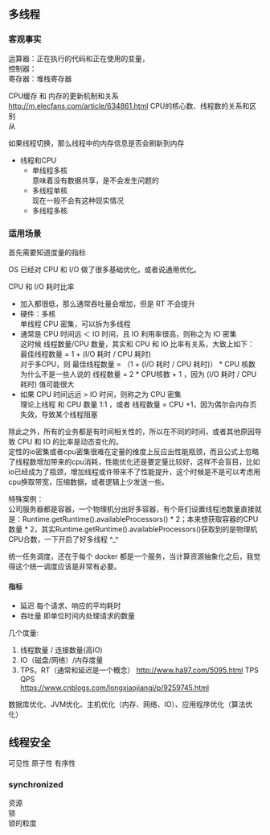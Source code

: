 ## 多线程

### 客观事实

运算器：正在执行的代码和正在使用的变量，  
控制器：  
寄存器：堆栈寄存器  

CPU缓存 和 内存的更新机制和关系  
http://m.elecfans.com/article/634861.html  CPU的核心数、线程数的关系和区别  
从

如果线程切换，那么线程中的内存信息是否会刷新到内存 

- 线程和CPU  
  - 单线程多核  
    意味着没有数据共享，是不会发生问题的  
  - 多线程单核  
    现在一般不会有这种现实情况  
  - 多线程多核  

### 适用场景

首先需要知道度量的指标

OS 已经对 CPU 和 I/O 做了很多基础优化，或者说通用优化。  

CPU 和 I/O 耗时比率  
- 加入都很低，那么通常吞吐量会增加，但是 RT 不会提升
- 硬件：多核  
  单线程 CPU 密集，可以拆为多线程
- 通常是 CPU 时间远 ＜ IO 时间，且 IO 利用率很高，则称之为 IO 密集  
  这时候 线程数量/CPU 数量，其实和 CPU 和 IO 比率有关系，大致上如下：  
  最佳线程数量 = 1 + (I/O 耗时 / CPU 耗时)  
  对于多CPU，则 
  最佳线程数量 = （1 + (I/O 耗时 / CPU 耗时)） * CPU 核数  
  为什么不是一些人说的 线程数量 = 2 * CPU核数 + 1 ，因为 (I/O 耗时 / CPU 耗时) 值可能很大  
- 如果 CPU 时间远远 > IO 时间，则称之为 CPU 密集  
  理论上线程 和 CPU 数量 1:1 ，或者 线程数量 = CPU +1，因为偶尔会内存页失效，导致某个线程阻塞

除此之外，所有的业务都是有时间相关性的，所以在不同的时间，或者其他原因导致 CPU 和 IO 的比率是动态变化的。  
定性的io密集或者cpu密集很难在定量的维度上反应出性能瓶颈，而且公式上忽略了线程数增加带来的cpu消耗，性能优化还是要定量比较好，这样不会盲目，比如io已经成为了瓶颈，增加线程或许带来不了性能提升，这个时候是不是可以考虑用cpu换取带宽，压缩数据，或者逻辑上少发送一些。  

特殊案例：  
公司服务器都是容器，一个物理机分出好多容器，有个哥们设置线程池数量直接就是：Runtime.getRuntime().availableProcessors() * 2；本来想获取容器的CPU数量 * 2，其实Runtime.getRuntime().availableProcessors()获取到的是物理机CPU合数，一下开启了好多线程 ^_^  

统一任务调度，还在于每个 docker 都是一个服务，当计算资源抽象化之后，我觉得这个统一调度应该是非常有必要。  

#### 指标

- 延迟  每个请求、响应的平均耗时  
- 吞吐量  即单位时间内处理请求的数量  


几个度量:

1. 线程数量 / 连接数量(高IO)
2. IO（磁盘/网络）/内存度量
3. TPS，RT（通常和延迟是一个概念）
http://www.ha97.com/5095.html TPS QPS  
https://www.cnblogs.com/longxiaojiangi/p/9259745.html  

数据库优化、JVM优化、主机优化（内存、网络、IO）、应用程序优化（算法优化）

## 线程安全

可见性 原子性 有序性

### synchronized

资源  
锁  
锁的粒度  

